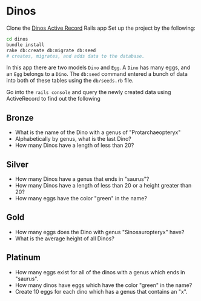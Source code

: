 # Dinos

Clone the [Dinos Active Record](https://github.com/code-builders/dinos) Rails app
Set up the project by the following:

```bash
cd dinos
bundle install
rake db:create db:migrate db:seed
# creates, migrates, and adds data to the database.
```

In this app there are two models `Dino` and `Egg`. A `Dino` has many eggs, and an `Egg` belongs to a `Dino`. The `db:seed` command entered a bunch of data into both of these tables using the `db/seeds.rb` file.

Go into the `rails console` and query the newly created data using ActiveRecord
to find out the following

Bronze
------

- What is the name of the Dino with a genus of "Protarchaeopteryx"
- Alphabetically by genus, what is the last Dino?
- How many Dinos have a length of less than 20?

Silver
------

- How many Dinos have a genus that ends in "saurus"?
- How many Dinos have a length of less than 20 or a height greater than 20?
- How many eggs have the color "green" in the name?

Gold
-----

- How many eggs does the Dino with genus "Sinosauropteryx" have?
- What is the average height of all Dinos?

Platinum
--------

- How many eggs exist for all of the dinos with a genus which ends in "saurus".
- How many dinos have eggs which have the color "green" in the name?
- Create 10 eggs for each dino which has a genus that contains an "x".
